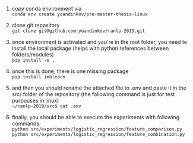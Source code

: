 1) copy conda environment via  
`conda env create yoandinkov/pre-master-thesis-linux`

2) clone git repository  
`git clone git@github.com:yoandinkov/ranlp-2019.git`

3) once environment is activated and you're in the root folder, you need to install the local package (helps with python references between folders/modules)  
`pip install -e .`

4) once this is done, there is one missing package  
`pip install imblearn`

5) and then you should rename the attached file to .env and paste it in the src/ folder of the repository (the following command is just for test purpouses in linux)  
`~/ranlp-2019/src$ cat .env` 

6) finally, you should be able to execute the experiments  with following commands:  
`python src/experiments/logistic_regression/feature_comparison.py`
`python src/experiments/logistic_regression/feature_combination.py`